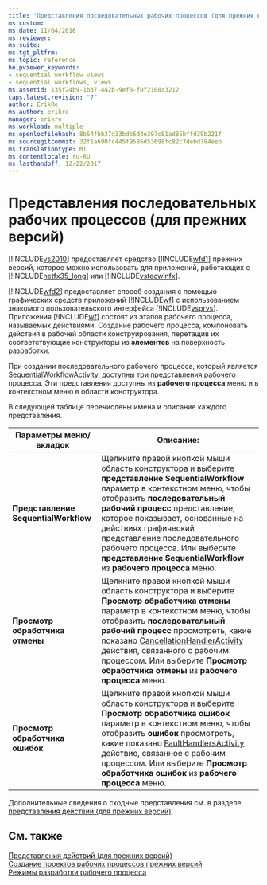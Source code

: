 ```yaml
---
title: "Представления последовательных рабочих процессов (для прежних версий) | Документы Microsoft"
ms.custom: 
ms.date: 11/04/2016
ms.reviewer: 
ms.suite: 
ms.tgt_pltfrm: 
ms.topic: reference
helpviewer_keywords:
- sequential workflow views
- sequential workflows, views
ms.assetid: 135f24b9-1b37-442b-9ef8-f0f2108a3212
caps.latest.revision: "7"
author: ErikRe
ms.author: erikre
manager: erikre
ms.workload: multiple
ms.openlocfilehash: 8b54fbb37d33bdb6d4e397c81ad85bffd39b221f
ms.sourcegitcommit: 32f1a690fc445f9586d53698fc82c7debd784eeb
ms.translationtype: MT
ms.contentlocale: ru-RU
ms.lasthandoff: 12/22/2017
---
```

# <a name="sequential-workflow-views-legacy"></a>Представления последовательных рабочих процессов (для прежних версий)
[!INCLUDE[vs2010](../misc/includes/vs2010_md.md)] предоставляет средство [!INCLUDE[wfd1](../workflow-designer/includes/wfd1_md.md)] прежних версий, которое можно использовать для приложений, работающих с [!INCLUDE[netfx35_long](../workflow-designer/includes/netfx35_long_md.md)] или [!INCLUDE[vstecwinfx](../workflow-designer/includes/vstecwinfx_md.md)].  
  
 [!INCLUDE[wfd2](../workflow-designer/includes/wfd2_md.md)] предоставляет способ создания с помощью графических средств приложений [!INCLUDE[wf](../workflow-designer/includes/wf_md.md)] с использованием знакомого пользовательского интерфейса [!INCLUDE[vsprvs](../code-quality/includes/vsprvs_md.md)]. Приложения [!INCLUDE[wf](../workflow-designer/includes/wf_md.md)] состоят из этапов рабочего процесса, называемых действиями. Создание рабочего процесса, компоновать действия в рабочей области конструирования, перетащив их соответствующие конструкторы из **элементов** на поверхность разработки.  
  
 При создании последовательного рабочего процесса, который является [SequentialWorkflowActivity](http://go.microsoft.com/fwlink?LinkID=65040), доступны три представления рабочего процесса. Эти представления доступны из **рабочего процесса** меню и в контекстном меню в области конструктора.  
  
 В следующей таблице перечислены имена и описание каждого представления.  
  
|Параметры меню/вкладок|Описание:|  
|----------------------|-----------------|  
|**Представление SequentialWorkflow**|Щелкните правой кнопкой мыши область конструктора и выберите **представление SequentialWorkflow** параметр в контекстном меню, чтобы отобразить **последовательный рабочий процесс** представление, которое показывает, основанные на действиях графический представление последовательного рабочего процесса. Или выберите **представление SequentialWorkflow** из **рабочего процесса** меню.|  
|**Просмотр обработчика отмены**|Щелкните правой кнопкой мыши область конструктора и выберите **Просмотр обработчика отмены** параметр в контекстном меню, чтобы отобразить **последовательный рабочий процесс** просмотреть, какие показано [CancellationHandlerActivity ](http://go.microsoft.com/fwlink?LinkID=65050) действия, связанного с рабочим процессом. Или выберите **Просмотр обработчика отмены** из **рабочего процесса** меню.|  
|**Просмотр обработчика ошибок**|Щелкните правой кнопкой мыши область конструктора и выберите **Просмотр обработчика ошибок** параметр в контекстном меню, чтобы отобразить **ошибок** просмотреть, какие показано [FaultHandlersActivity](http://go.microsoft.com/fwlink?LinkID=65055) действие, связанное с рабочим процессом. Или выберите **Просмотр обработчика ошибок** из **рабочего процесса** меню.|  
  
 Дополнительные сведения о сходные представления см. в разделе [представления действий (для прежних версий)](../workflow-designer/activity-views-legacy.md).  
  
## <a name="see-also"></a>См. также  
 [Представления действий (для прежних версий)](../workflow-designer/activity-views-legacy.md)   
 [Создание проектов рабочих процессов прежних версий](../workflow-designer/creating-legacy-workflow-projects.md)   
 [Режимы разработки рабочего процесса](http://go.microsoft.com/fwlink?LinkID=65014)